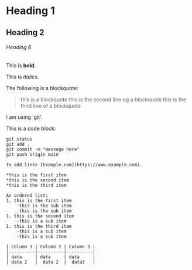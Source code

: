 # Heading 1

## Heading 2


###### Heading 6

This is **bold**.

This is *italics*.

The following is a blockquote:
>this is a blockquote
>this is the second line og a blockquote
>this is the third line of a blockquote

I am using 'git'.

This is a code block:

```
git status
git add .
git commit -m "message here"
git push origin main

To add links [Example.com](https://www.example.com).

*this is the first item
*this is the second item
*this is the third item

An ordered list:
1. this is the first item
	-this is the sub item
	-this is the sub item
1. this is the second item
	-this is a sub item
1. this is the third item
	-this is a sub item
	-this is a sub item

| Column 1 | Column 2 | Column 3 |
|----------|----------|----------|
| data     | data     | data     |
| data 2   |  data 2  |  data3   |
